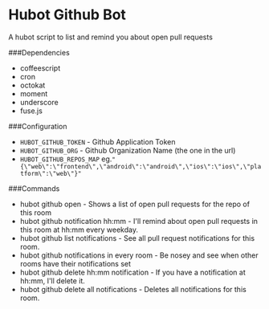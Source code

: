 # Hubot Github Bot

A hubot script to list and remind you about open pull requests

###Dependencies
- coffeescript
- cron
- octokat
- moment
- underscore
- fuse.js

###Configuration
- `HUBOT_GITHUB_TOKEN` - Github Application Token
- `HUBOT_GITHUB_ORG` - Github Organization Name (the one in the url)
- `HUBOT_GITHUB_REPOS_MAP` eg.`"{\"web\":\"frontend\",\"android\":\"android\",\"ios\":\"ios\",\"platform\":\"web\"}"`

###Commands
- hubot github open - Shows a list of open pull requests for the repo of this room
- hubot github notification hh:mm - I'll remind about open pull requests in this room at hh:mm every weekday.
- hubot github list notifications - See all pull request notifications for this room.
- hubot github notifications in every room - Be nosey and see when other rooms have their notifications set
- hubot github delete hh:mm notification - If you have a notification at hh:mm, I'll delete it.
- hubot github delete all notifications - Deletes all notifications for this room.
